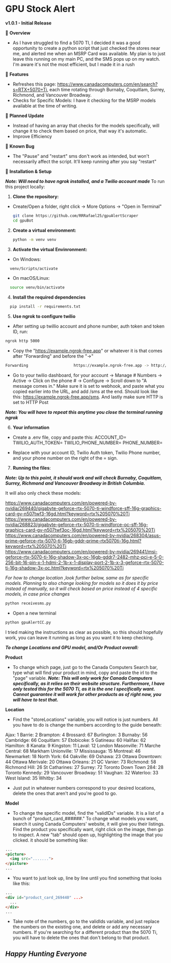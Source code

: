 # **GPU Stock Alert**

**v1.0.1 - Initial Release**

🔹 **Overview**

- As I have struggled to find a 5070 TI, I decided it was a good opportunity to create a python script that just checked the stores near me, and alerted me when an MSRP Card was available. My plan is to just leave this running on my main PC, and the SMS pops up on my watch. I'm aware it's not the most efficient, but I made it in a rush

🔹 **Features**

- Refreshes this page: https://www.canadacomputers.com/en/search?s=RTX+5070+Ti, each time rotating through Burnaby, Coquitlam, Surrey, Richmond, and Vancouver Broadway. 
- Checks for Specific Models: I have it checking for the MSRP models available at the time of writing. 

🔹 **Planned Update**

- Instead of having an array that checks for the models specifically, will change it to check them based on price, that way it's automatic. 
- Improve Efficiency


🔹 **Known Bug**
- The "Pause" and "restart" sms don't work as intended, but won't necessarily affect the script. It'll keep running after you say "restart"

🔹 **Installation & Setup**

 ***Note: Will need to have ngrok installed, and a Twilio account made***
To run this project locally: 

1. **Clone the repository:**
- Create/Open a folder, right click -> More Options -> "Open in Terminal"
   ```bash
   git clone https://github.com/RRRafael25/gpuAlertScraper
   cd gpuBot
  ```
2. **Create a virtual environment:**
    ```bash
    python -m venv venv
    ```
3. **Activate the virtual Envinronment:**
- On Windows:
```bash
  venv/Scripts/activate
```
- On macOS/Linux:
```bash
  source venv/bin/activate
```
4. **Install the required dependencies**
``` bash
  pip install -r requirements.txt
```

5. **Use ngrok to configure twilio**
- After setting up twillio account and phone number, auth token and token ID, run:
```bash
ngrok http 5000
```
- Copy the "https://example.ngrok-free.app" or whatever it is that comes after "Forwarding" and before the "->"
```bash
Forwarding                    https://example.ngrok-free.app -> http://localhost:5000        
```
- Go to your twilio dashboard, for your account -> Manage # Numbers -> Active -> Click on the phone # -> Configure -> Scroll down to "A message comes in." Make sure it is set to webhook, and paste what you copied earlier into the URL, and add /sms at the end. Should look like this: https://example.ngrok-free.app/sms. And lastly make sure HTTP is set to HTTP Post

***Note: You will have to repeat this anytime you close the terminal running ngrok***

6. **Your information**
- Create a .env file, copy and paste this:
ACCOUNT_ID=
TWILIO_AUTH_TOKEN=
TWILIO_PHONE_NUMBER=
PHONE_NUMBER=

- Replace with your account ID, Twilio Auth token, Twilio Phone number, and your phone number on the right of the = sign.

7. **Running the files**:

***Note: Up to this point, it should work and will check Burnaby, Coquitlam, Surrey, Richmond and Vancouver Broadway in British Columbia.***

It will also only check these models:

https://www.canadacomputers.com/en/powered-by-nvidia/269440/gigabyte-geforce-rtx-5070-ti-windforce-sff-16g-graphics-card-gv-n507twf3-16gd.html?keyword=rtx%205070%20Ti
https://www.canadacomputers.com/en/powered-by-nvidia/268823/gigabyte-geforce-rtx-5070-ti-windforce-oc-sff-16g-graphics-card-gv-n507twf3oc-16gd.html?keyword=rtx%205070%20Ti
https://www.canadacomputers.com/en/powered-by-nvidia/268304/asus-prime-geforce-rtx-5070-ti-16gb-gddr-prime-rtx5070ti-16g.html?keyword=rtx%205070%20Ti
https://www.canadacomputers.com/en/powered-by-nvidia/269441/msi-geforce-rtx-5070-ti-16g-shadow-3x-oc-16gb-gddr7-2482-mhz-pci-e-5-0-256-bit-16-pin-x-1-hdmi-2-1b-x-1-display-port-2-1b-x-3-geforce-rtx-5070-ti-16g-shadow-3x-oc.html?keyword=rtx%205070%20Ti

*For how to change location ,look further below, same as for specific models. Planning to also change looking for models so it does it by price instead of manually, so it will check based on price instead of 4 specific models, in case price changes* 

``` bash
python receivesms.py
```
- Open a new terminal

```bash 
python gpuAlertCC.py
```


I tried making the instructions as clear as possible, so this should hopefully work, you can leave it running as long as you want it to keep checking.

***To change Locations and GPU model, and/Or Product overall:***

**Product**

- To change which page, just go to the Canada Computers Search bar, type what will find your product in mind, copy and paste the irl to the "page" variable. 
***Note: This will only work for Canada Computers specifically, as it relies on their website structure. Furthermore, I have only tested this for the 5070 Ti, as it is the one I specifically want. Cannot guarantee it will work for other products as of right now, you will have to test that.***

**Location**
- Find the "storeLocations" variable, you will notice is just numbers. All you have to do is change the numbers according to the guide beneath:

Ajax: 1
Barrie: 2
Brampton: 4
Brossard: 67
Burlington: 3
Burnaby: 56
Cambridge: 66
Coquitlam: 57
Etobicoke: 5
Gatineau: 60
Halifax: 62
Hamilton: 8
Kanata: 9
Kingston: 11
Laval: 12
London Masonville: 71
Marche Central: 68
Markham Unionville: 17
Mississauga: 15
Montreal: 46
Newmarket: 18
North York: 64
Oakville: 69
Oshawa: 23
Ottawa Downtown: 44
Ottawa Merivale: 20
Ottawa Orleans: 21
QC Vanier: 73
Richmond: 58
Richmond Hill: 26
St Catharines: 27
Surrey: 72
Toronto Down Town 284: 28
Toronto Kennedy: 29
Vancouver Broadway: 51
Vaughan: 32
Waterloo: 33
West Island: 35
Whitby: 34

- Just put in whatever numbers correspond to your desired locations, delete the ones that aren't and you're good to go.

**Model**
- To change the specific model, find the "validIDs" variable. It is a list of a bunch of "product_card_######." To change what models you want, search it using Canada Computers' website, it will give you their listings. Find the product you specifically want, right click on the image, then go to inspect. A new "tab" should open up, highlighting the image that you clicked. it should be something like:
```html
...
<picture>
  <img src=".......">
</picture>
...
```
- You want to just look up, line by line until you find something that looks like this: 
```html
...
<div id="product_card_269440" ...>
  ...
</div>
...
```
- Take note of the numbers, go to the validIds variable, and just replace the numbers on the existing one, and delete or add any necessary numbers. If you're searching for a different product than the 5070 Ti, you will have to delete the ones that don't belong to that product.


## ***Happy Hunting Everyone***



